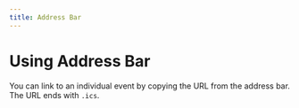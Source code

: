 ```yaml
---
title: Address Bar
---
```


# Using Address Bar

You can link to an individual event by copying the URL from the address bar. The URL ends with `.ics`.